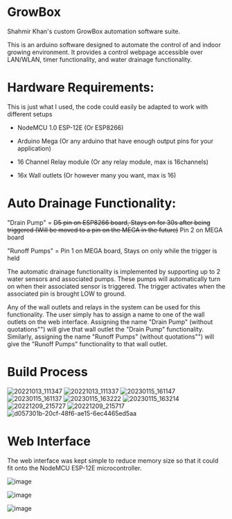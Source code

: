 # GrowBox
 Shahmir Khan's custom GrowBox automation software suite.
 
 This is an arduino software designed to automate the control of and indoor growing environment. It provides a control webpage accessible over LAN/WLAN, timer functionality, and water drainage functionality.
 
 
 
 
 # Hardware Requirements:
 
 This is just what I used, the code could easily be adapted to work with different setups
 
 
 - NodeMCU 1.0 ESP-12E (Or ESP8266)
 
 - Arduino Mega (Or any arduino that have enough output pins for your application)
 
 - 16 Channel Relay module (Or any relay module, max is 16channels)
 
 - 16x Wall outlets (Or however many you want, max is 16)
 
 
 
 
 
 
 
 
 
 # Auto Drainage Functionality:
 
 "Drain Pump" = ~~D5 pin on ESP8266 board, Stays on for 30s after being triggered (Will be moved to a pin on the MEGA in the future)~~
                 Pin 2 on MEGA board
 
 "Runoff Pumps" = Pin 1 on MEGA board, Stays on only while the trigger is held
 
 The automatic drainage functionality is implemented by supporting up to 2 water sensors and associated pumps. These pumps will automatically turn on when their associated sensor is triggered. The trigger activates when the associated pin is brought LOW to ground.
 
 
 Any of the wall outlets and relays in the system can be used for this functionality. The user simply has to assign a name to one of the wall outlets on the web interface. Assigning the name "Drain Pump" (without quotations"") will give that wall outlet the "Drain Pump" functionality. Similarly, assigning the name "Runoff Pumps" (without quotations"") will give the "Runoff Pumps" functionality to that wall outlet.
 
 # Build Process
 ![20221013_111347](https://github.com/shahmirthesquid/GrowBox/assets/89569533/7dd46ae5-7ba0-4a94-8c7f-073120954661)
![20221013_111337](https://github.com/shahmirthesquid/GrowBox/assets/89569533/1ef41c8b-68bb-4716-9226-a3d1bf5b6319)
![20230115_161147](https://github.com/shahmirthesquid/GrowBox/assets/89569533/715ffc1a-0511-4d14-a58a-d1d07fe7fda1)
![20230115_161137](https://github.com/shahmirthesquid/GrowBox/assets/89569533/0497dc17-f84a-4e86-9b7b-a93549a255b6)
![20230115_163222](https://github.com/shahmirthesquid/GrowBox/assets/89569533/75c1bb1c-d867-4738-bf6b-5179d3e424ef)
![20230115_163214](https://github.com/shahmirthesquid/GrowBox/assets/89569533/91b3972d-fcdc-4a0f-a38a-e18dd0a42223)
![20221209_215727](https://github.com/shahmirthesquid/GrowBox/assets/89569533/ca805582-65f6-473b-acd2-e8c112c73e9b)
![20221209_215717](https://github.com/shahmirthesquid/GrowBox/assets/89569533/afb76175-89de-48cb-872f-4e2db24b5406)
![d057301b-20cf-48f6-ae15-6ec4465ed5aa](https://github.com/shahmirthesquid/GrowBox/assets/89569533/014d1398-287d-4d48-a35c-0906fad2a967)


 # Web Interface
 
 The web interface was kept simple to reduce memory size so that it could fit onto the NodeMCU ESP-12E microcontroller. 
 
 ![image](https://github.com/shahmirthesquid/GrowBox/assets/89569533/7ca1c471-964f-4b89-862a-e051ac5f4bfa)
 
 ![image](https://github.com/shahmirthesquid/GrowBox/assets/89569533/3bee6638-fb24-4a03-9377-4725c32bae62)
 
 ![image](https://github.com/shahmirthesquid/GrowBox/assets/89569533/8356e4de-630d-4699-be1d-80124291b400)



